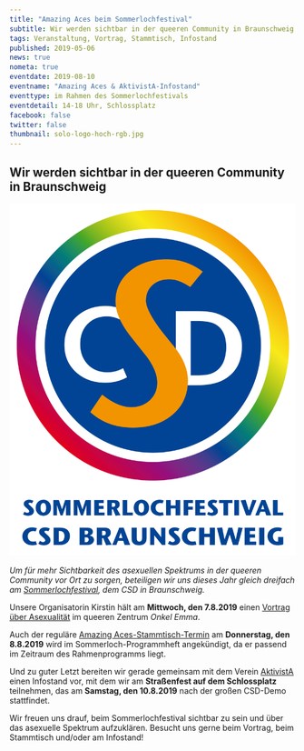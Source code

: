 ```yaml
---
title: "Amazing Aces beim Sommerlochfestival"
subtitle: Wir werden sichtbar in der queeren Community in Braunschweig
tags: Veranstaltung, Vortrag, Stammtisch, Infostand
published: 2019-05-06
news: true
nometa: true
eventdate: 2019-08-10
eventname: "Amazing Aces & AktivistA-Infostand"
eventtype: im Rahmen des Sommerlochfestivals
eventdetail: 14-18 Uhr, Schlossplatz
facebook: false
twitter: false
thumbnail: solo-logo-hoch-rgb.jpg
---
```


## Wir werden sichtbar in der queeren Community in Braunschweig

![Foto_Hochformat_float_right](solo-logo-hoch-rgb.jpg)

*Um für mehr Sichtbarkeit des asexuellen Spektrums in der queeren Community vor Ort zu sorgen, beteiligen wir uns dieses Jahr gleich dreifach am [Sommerlochfestival](https://csd-bs.de/), dem CSD in Braunschweig.*

Unsere Organisatorin Kirstin hält am **Mittwoch, den 7.8.2019** einen [Vortrag über Asexualität](/vortrag-sommerloch-2019/) im queeren Zentrum *Onkel Emma*.

Auch der reguläre [Amazing Aces-Stammtisch-Termin](/2019-08-stammtisch/) am **Donnerstag, den 8.8.2019** wird im Sommerloch-Programmheft angekündigt, da er passend im Zeitraum des Rahmenprogramms liegt.

Und zu guter Letzt bereiten wir gerade gemeinsam mit dem Verein [AktivistA](https://aktivista.net/) einen Infostand vor, mit dem wir am **Straßenfest auf dem Schlossplatz** teilnehmen, das am **Samstag, den 10.8.2019** nach der großen CSD-Demo stattfindet.

Wir freuen uns drauf, beim Sommerlochfestival sichtbar zu sein und über das asexuelle Spektrum aufzuklären. Besucht uns gerne beim Vortrag, beim Stammtisch und/oder am Infostand!
